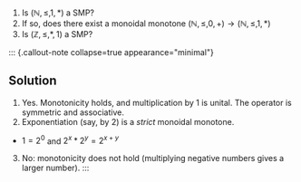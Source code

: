 1. Is $(\mathbb{N},\leq,1,*)$ a SMP?
2. If so, does there exist a monoidal monotone $(\mathbb{N},\leq,0,+) \rightarrow (\mathbb{N},\leq,1,*)$
3. Is $(\mathbb{Z},\leq,*,1)$ a SMP?

::: {.callout-note collapse=true appearance="minimal"}
## Solution
1. Yes. Monotonicity holds, and multiplication by $1$ is unital. The operator 
   is symmetric and associative.
2. Exponentiation (say, by $2$) is a *strict* monoidal monotone.
  - $1 = 2^0$ and $2^x * 2^y = 2^{x+y}$
3. No: monotonicity does not hold (multiplying negative numbers gives a larger number).
:::